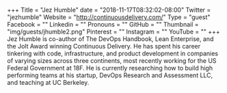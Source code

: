 +++
Title = "Jez Humble"
date = "2018-11-17T08:32:02-08:00"
Twitter = "jezhumble"
Website = "http://continuousdelivery.com/"
Type = "guest"
Facebook = ""
Linkedin = ""
Pronouns = ""
GitHub = ""
Thumbnail = "img/guests/jhumble2.png"
Pinterest = ""
Instagram = ""
YouTube = ""
+++
Jez Humble is co-author of The DevOps Handbook, Lean Enterprise, and the Jolt Award winning Continuous Delivery. He has spent his career tinkering with code, infrastructure, and product development in companies of varying sizes across three continents, most recently working for the US Federal Government at 18F. He is currently researching how to build high performing teams at his startup, DevOps Research and Assessment LLC, and teaching at UC Berkeley.
